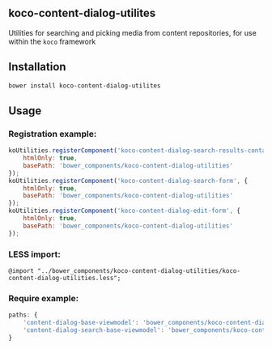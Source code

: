 ## koco-content-dialog-utilites

Utilities for searching and picking media from content repositories, for use within the `koco` framework

## Installation

```bash
bower install koco-content-dialog-utilites
```

## Usage

### Registration example:

```javascript
koUtilities.registerComponent('koco-content-dialog-search-results-container', {
    htmlOnly: true,
    basePath: 'bower_components/koco-content-dialog-utilities'
});
koUtilities.registerComponent('koco-content-dialog-search-form', {
    htmlOnly: true,
    basePath: 'bower_components/koco-content-dialog-utilities'
});
koUtilities.registerComponent('koco-content-dialog-edit-form', {
    htmlOnly: true,
    basePath: 'bower_components/koco-content-dialog-utilities'
});
```

### LESS import:

`@import "../bower_components/koco-content-dialog-utilities/koco-content-dialog-utilities.less";`

### Require example:

```javascript
paths: {
	'content-dialog-base-viewmodel': 'bower_components/koco-content-dialog-utilities/content-dialog-base-viewmodel',
	'content-dialog-search-base-viewmodel': 'bower_components/koco-content-dialog-utilities/content-dialog-search-base-viewmodel',
}
```
